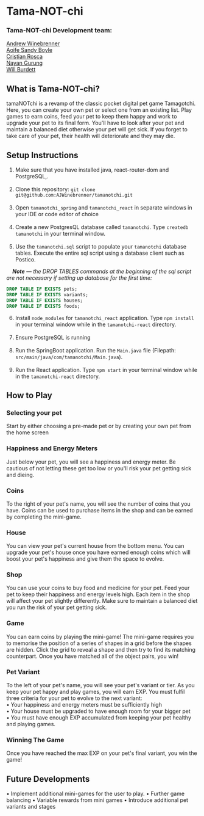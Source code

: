 # Tama-NOT-chi

### Tama-NOT-chi Development team: <br>
[Andrew Winebrenner](https://github.com/AJWinebrenner) <br> [Aoife Sandy Boyle](https://github.com/aoifeags) <br> [Cristian Rosca](https://github.com/Roscaaa) <br> [Nayan Gurung](https://github.com/Nayan-grg) <br> [Will Burdett](https://github.com/WillBurdett)

## What is Tama-NOT-chi?
tamaNOTchi is a revamp of the classic pocket digital pet game Tamagotchi. Here, you can create your own pet or select one from an existing list. Play games to earn coins, feed your pet to keep them happy and work to upgrade your pet to its final form. You'll have to look after your pet and maintain a balanced diet otherwise your pet will get sick. If you forget to take care of your pet, their health will deteriorate and they may die.
## Setup Instructions
1. Make sure that you have installed java, react-router-dom and PostgreSQL,. 
   <br><br>
2. Clone this repository:
   ``git clone git@github.com:AJWinebrenner/tamanotchi.git``<br><br>
3. Open ``tamanotchi_spring`` and ``tamanotchi_react`` in separate windows in your IDE or code editor of choice <br><br>
4. Create a new PostgresQL database called ``tamanotchi``. Type ``createdb tamanotchi`` in your terminal window. <br><br>
5. Use the ``tamanotchi.sql`` script to populate your ``tamanotchi`` database tables. Execute the entire sql script using a database client such as Postico.

&nbsp;&nbsp;&nbsp;&nbsp;_**Note** — the DROP TABLES commands at the beginning of the sql script are not necessary if setting up database for the first time:_
```sql
DROP TABLE IF EXISTS pets;
DROP TABLE IF EXISTS variants;
DROP TABLE IF EXISTS houses;
DROP TABLE IF EXISTS foods;
```
6. Install ``node_modules`` for ``tamanotchi_react`` application. Type ``npm install`` in your terminal window while in the ``tamanotchi-react`` directory. <br><br>
7. Ensure PostgreSQL is running <br><br>
8. Run the SpringBoot application. Run the ``Main.java`` file (Filepath: ``src/main/java/com/tamanotchi/Main.java``). <br><br>
9. Run the React application. Type ``npm start`` in your terminal window while in the ``tamanotchi-react`` directory.

## How to Play
### Selecting your pet
Start by either choosing a pre-made pet or by creating your own pet from the home screen

### Happiness and Energy Meters
Just below your pet, you will see a happiness and energy meter. Be cautious of not letting these get too low or you'll risk your pet getting sick and dieing.

### Coins
To the right of your pet's name, you will see the number of coins that you have. Coins can be used to purchase items in the shop and can be earned by completing the mini-game.

### House
You can view your pet's current house from the bottom menu. You can upgrade your pet's house once you have earned enough coins which will boost your pet's happiness and give them the space to evolve.

### Shop
You can use your coins to buy food and medicine for your pet. Feed your pet to keep their happiness and energy levels high. Each item in the shop will affect your pet slightly differently. Make sure to maintain a balanced diet you run the risk of your pet getting sick.

### Game
You can earn coins by playing the mini-game! The mini-game requires you to memorise the position of a series of shapes in a grid before the shapes are hidden. Click the grid to reveal a shape and then try to find its matching counterpart. Once you have matched all of the object pairs, you win!

### Pet Variant
To the left of your pet's name, you will see your pet's variant or tier. As you keep your pet happy and play games, you will earn EXP. You must fulfil three criteria for your pet to evolve to the next variant: <br>
• Your happiness and energy meters must be sufficiently high <br>
• Your house must be upgraded to have enough room for your bigger pet <br>
• You must have enough EXP accumulated from keeping your pet healthy and playing games.


### Winning The Game
Once you have reached the max EXP on your pet's final variant, you win the game!

## Future Developments
• Implement additional mini-games for the user to play.
• Further game balancing
• Variable rewards from mini games
• Introduce additional pet variants and stages 


